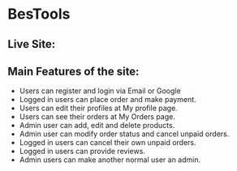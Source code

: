 # BesTools
## Live Site:  

## Main Features of the site:
* Users can register and login via Email or Google
* Logged in users can place order and make payment.
* Users can edit their profiles at My profile page.
* Users can see their orders at My Orders page.
* Admin user can add, edit and delete products.
* Admin user can modify order status and cancel unpaid orders.
* Logged in users can cancel their own unpaid orders.
* Logged in users can provide reviews.
* Admin users can make another normal user an admin.
